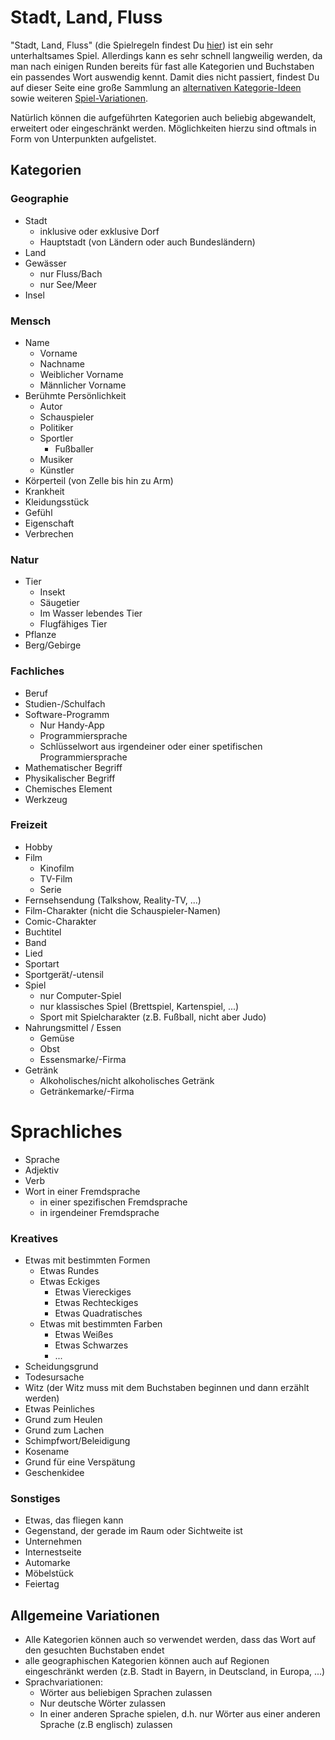 # Stadt, Land, Fluss

"Stadt, Land, Fluss" (die Spielregeln findest Du [hier](../README.md#stadt-land-fluss)) ist ein sehr unterhaltsames Spiel. Allerdings kann es sehr schnell langweilig werden, da man nach einigen Runden bereits für fast alle Kategorien und Buchstaben ein passendes Wort auswendig kennt. Damit dies nicht passiert, findest Du auf dieser Seite eine große Sammlung an [alternativen Kategorie-Ideen](#kategorien) sowie weiteren [Spiel-Variationen](#allgemeine-variationen).

Natürlich können die aufgeführten Kategorien auch beliebig abgewandelt, erweitert oder eingeschränkt werden. Möglichkeiten hierzu sind oftmals in Form von Unterpunkten aufgelistet.

## Kategorien
### Geographie
* Stadt
  * inklusive oder exklusive Dorf
  * Hauptstadt (von Ländern oder auch Bundesländern)
* Land
* Gewässer
  * nur Fluss/Bach
  * nur See/Meer
* Insel

### Mensch
* Name
  * Vorname
  * Nachname
  * Weiblicher Vorname
  * Männlicher Vorname
* Berühmte Persönlichkeit
  * Autor
  * Schauspieler
  * Politiker
  * Sportler
    * Fußballer
  * Musiker
  * Künstler
* Körperteil (von Zelle bis hin zu Arm)
* Krankheit
* Kleidungsstück
* Gefühl
* Eigenschaft
* Verbrechen

### Natur
* Tier
  * Insekt
  * Säugetier
  * Im Wasser lebendes Tier
  * Flugfähiges Tier
* Pflanze
* Berg/Gebirge

### Fachliches
* Beruf
* Studien-/Schulfach
* Software-Programm
  * Nur Handy-App
  * Programmiersprache
  * Schlüsselwort aus irgendeiner oder einer spetifischen Programmiersprache
* Mathematischer Begriff
* Physikalischer Begriff
* Chemisches Element
* Werkzeug

### Freizeit
* Hobby
* Film
  * Kinofilm
  * TV-Film
  * Serie
* Fernsehsendung (Talkshow, Reality-TV, ...)
* Film-Charakter (nicht die Schauspieler-Namen)
* Comic-Charakter 
* Buchtitel
* Band
* Lied
* Sportart
* Sportgerät/-utensil
* Spiel
    * nur Computer-Spiel
    * nur klassisches Spiel (Brettspiel, Kartenspiel, ...)
    * Sport mit Spielcharakter (z.B. Fußball, nicht aber Judo)
* Nahrungsmittel / Essen
  * Gemüse
  * Obst
  * Essensmarke/-Firma
* Getränk
  * Alkoholisches/nicht alkoholisches Getränk
  * Getränkemarke/-Firma

# Sprachliches
* Sprache
* Adjektiv
* Verb
* Wort in einer Fremdsprache
  * in einer spezifischen Fremdsprache
  * in irgendeiner Fremdsprache

### Kreatives
* Etwas mit bestimmten Formen
  * Etwas Rundes
  * Etwas Eckiges
    * Etwas Viereckiges
    * Etwas Rechteckiges
    * Etwas Quadratisches
  * Etwas mit bestimmten Farben
    * Etwas Weißes
    * Etwas Schwarzes
    * ...
* Scheidungsgrund
* Todesursache
* Witz (der Witz muss mit dem Buchstaben beginnen und dann erzählt werden)
* Etwas Peinliches
* Grund zum Heulen
* Grund zum Lachen
* Schimpfwort/Beleidigung
* Kosename
* Grund für eine Verspätung
* Geschenkidee

### Sonstiges
* Etwas, das fliegen kann
* Gegenstand, der gerade im Raum oder Sichtweite ist
* Unternehmen
* Internestseite
* Automarke
* Möbelstück
* Feiertag

## Allgemeine Variationen
* Alle Kategorien können auch so verwendet werden, dass das Wort auf den gesuchten Buchstaben endet
* alle geographischen Kategorien können auch auf Regionen eingeschränkt werden (z.B. Stadt in Bayern, in Deutscland, in Europa, ...)
* Sprachvariationen:
  * Wörter aus beliebigen Sprachen zulassen
  * Nur deutsche Wörter zulassen
  * In einer anderen Sprache spielen, d.h. nur Wörter aus einer anderen Sprache (z.B englisch) zulassen
